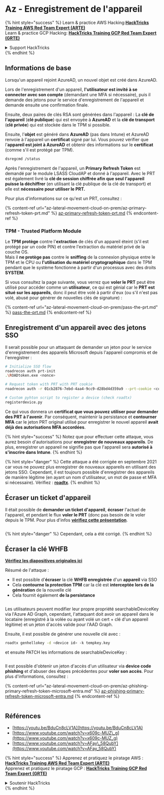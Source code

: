 # Az - Enregistrement de l'appareil

{% hint style="success" %}
Learn & practice AWS Hacking:<img src="../../.gitbook/assets/image (1) (1) (1).png" alt="" data-size="line">[**HackTricks Training AWS Red Team Expert (ARTE)**](https://training.hacktricks.xyz/courses/arte)<img src="../../.gitbook/assets/image (1) (1) (1).png" alt="" data-size="line">\
Learn & practice GCP Hacking: <img src="../../.gitbook/assets/image (2).png" alt="" data-size="line">[**HackTricks Training GCP Red Team Expert (GRTE)**<img src="../../.gitbook/assets/image (2).png" alt="" data-size="line">](https://training.hacktricks.xyz/courses/grte)

<details>

<summary>Support HackTricks</summary>

* Check the [**subscription plans**](https://github.com/sponsors/carlospolop)!
* **Join the** 💬 [**Discord group**](https://discord.gg/hRep4RUj7f) or the [**telegram group**](https://t.me/peass) or **follow** us on **Twitter** 🐦 [**@hacktricks\_live**](https://twitter.com/hacktricks_live)**.**
* **Share hacking tricks by submitting PRs to the** [**HackTricks**](https://github.com/carlospolop/hacktricks) and [**HackTricks Cloud**](https://github.com/carlospolop/hacktricks-cloud) github repos.

</details>
{% endhint %}

## Informations de base

Lorsqu'un appareil rejoint AzureAD, un nouvel objet est créé dans AzureAD.

Lors de l'enregistrement d'un appareil, **l'utilisateur est invité à se connecter avec son compte** (demandant une MFA si nécessaire), puis il demande des jetons pour le service d'enregistrement de l'appareil et demande ensuite une confirmation finale.

Ensuite, deux paires de clés RSA sont générées dans l'appareil : La **clé de l'appareil** (**clé publique**) qui est envoyée à **AzureAD** et la **clé de transport** (**clé privée**) qui est stockée dans le TPM si possible.

Ensuite, l'**objet** est généré dans **AzureAD** (pas dans Intune) et AzureAD renvoie à l'appareil un **certificat** signé par lui. Vous pouvez vérifier que l'**appareil est joint à AzureAD** et obtenir des informations sur le **certificat** (comme s'il est protégé par TPM).
```bash
dsregcmd /status
```
Après l'enregistrement de l'appareil, un **Primary Refresh Token** est demandé par le module LSASS CloudAP et donné à l'appareil. Avec le PRT est également livré la **clé de session chiffrée afin que seul l'appareil puisse la déchiffrer** (en utilisant la clé publique de la clé de transport) et elle est **nécessaire pour utiliser le PRT.**

Pour plus d'informations sur ce qu'est un PRT, consultez :

{% content-ref url="az-lateral-movement-cloud-on-prem/az-primary-refresh-token-prt.md" %}
[az-primary-refresh-token-prt.md](az-lateral-movement-cloud-on-prem/az-primary-refresh-token-prt.md)
{% endcontent-ref %}

### TPM - Trusted Platform Module

Le **TPM** **protège** contre l'**extraction** de clés d'un appareil éteint (s'il est protégé par un code PIN) et contre l'extraction du matériel privé de la couche OS.\
Mais il **ne protège pas** contre le **sniffing** de la connexion physique entre le TPM et le CPU ou **l'utilisation du matériel cryptographique** dans le TPM pendant que le système fonctionne à partir d'un processus avec des droits **SYSTEM**.

Si vous consultez la page suivante, vous verrez que **voler le PRT** peut être utilisé pour accéder comme un **utilisateur**, ce qui est génial car le **PRT est situé sur les appareils**, donc il peut être volé à partir d'eux (ou s'il n'est pas volé, abusé pour générer de nouvelles clés de signature) :

{% content-ref url="az-lateral-movement-cloud-on-prem/pass-the-prt.md" %}
[pass-the-prt.md](az-lateral-movement-cloud-on-prem/pass-the-prt.md)
{% endcontent-ref %}

## Enregistrement d'un appareil avec des jetons SSO

Il serait possible pour un attaquant de demander un jeton pour le service d'enregistrement des appareils Microsoft depuis l'appareil compromis et de l'enregistrer :
```bash
# Initialize SSO flow
roadrecon auth prt-init
.\ROADtoken.exe <nonce>

# Request token with PRT with PRT cookie
roadrecon auth -r 01cb2876-7ebd-4aa4-9cc9-d28bd4d359a9 --prt-cookie <cookie>

# Custom pyhton script to register a device (check roadtx)
registerdevice.py
```
Ce qui vous donnera un **certificat que vous pouvez utiliser pour demander des PRT à l'avenir**. Par conséquent, maintenir la persistance et **contourner MFA** car le jeton PRT original utilisé pour enregistrer le nouvel appareil **avait déjà des autorisations MFA accordées**.

{% hint style="success" %}
Notez que pour effectuer cette attaque, vous aurez besoin d'autorisations pour **enregistrer de nouveaux appareils**. De plus, enregistrer un appareil ne signifie pas que l'appareil sera **autorisé à s'inscrire dans Intune**.
{% endhint %}

{% hint style="danger" %}
Cette attaque a été corrigée en septembre 2021 car vous ne pouvez plus enregistrer de nouveaux appareils en utilisant des jetons SSO. Cependant, il est toujours possible d'enregistrer des appareils de manière légitime (en ayant un nom d'utilisateur, un mot de passe et MFA si nécessaire). Vérifiez : [**roadtx**](https://github.com/carlospolop/hacktricks-cloud/blob/master/pentesting-cloud/azure-security/az-lateral-movement-cloud-on-prem/az-roadtx-authentication.md).
{% endhint %}

## Écraser un ticket d'appareil

Il était possible de **demander un ticket d'appareil**, **écraser** l'actuel de l'appareil, et pendant le flux **voler le PRT** (donc pas besoin de le voler depuis le TPM. Pour plus d'infos [**vérifiez cette présentation**](https://youtu.be/BduCn8cLV1A).

<figure><img src="../../.gitbook/assets/image (32).png" alt=""><figcaption></figcaption></figure>

{% hint style="danger" %}
Cependant, cela a été corrigé.
{% endhint %}

## Écraser la clé WHFB

[**Vérifiez les diapositives originales ici**](https://dirkjanm.io/assets/raw/Windows%20Hello%20from%20the%20other%20side_nsec_v1.0.pdf)

Résumé de l'attaque :

* Il est possible d'**écraser** la clé **WHFB enregistrée** d'un **appareil** via SSO
* Cela **contourne la protection TPM** car la clé est **interceptée lors de la génération** de la nouvelle clé
* Cela fournit également **de la persistance**

<figure><img src="../../.gitbook/assets/image (34).png" alt=""><figcaption></figcaption></figure>

Les utilisateurs peuvent modifier leur propre propriété searchableDeviceKey via l'Azure AD Graph, cependant, l'attaquant doit avoir un appareil dans le locataire (enregistré à la volée ou ayant volé un cert + clé d'un appareil légitime) et un jeton d'accès valide pour l'AAD Graph.

Ensuite, il est possible de générer une nouvelle clé avec :
```bash
roadtx genhellokey -d <device id> -k tempkey.key
```
et ensuite PATCH les informations de searchableDeviceKey :

<figure><img src="../../.gitbook/assets/image (36).png" alt=""><figcaption></figcaption></figure>

Il est possible d'obtenir un jeton d'accès d'un utilisateur via **device code phishing** et d'abuser des étapes précédentes pour **voler son accès**. Pour plus d'informations, consultez :

{% content-ref url="az-lateral-movement-cloud-on-prem/az-phishing-primary-refresh-token-microsoft-entra.md" %}
[az-phishing-primary-refresh-token-microsoft-entra.md](az-lateral-movement-cloud-on-prem/az-phishing-primary-refresh-token-microsoft-entra.md)
{% endcontent-ref %}

<figure><img src="../../.gitbook/assets/image (37).png" alt=""><figcaption></figcaption></figure>

## Références

* [https://youtu.be/BduCn8cLV1A](https://youtu.be/BduCn8cLV1A)
* [https://www.youtube.com/watch?v=x609c-MUZ\_g](https://www.youtube.com/watch?v=x609c-MUZ_g)
* [https://www.youtube.com/watch?v=AFay\_58QubY](https://www.youtube.com/watch?v=AFay_58QubY)

{% hint style="success" %}
Apprenez et pratiquez le piratage AWS :<img src="../../.gitbook/assets/image (1) (1) (1).png" alt="" data-size="line">[**HackTricks Training AWS Red Team Expert (ARTE)**](https://training.hacktricks.xyz/courses/arte)<img src="../../.gitbook/assets/image (1) (1) (1).png" alt="" data-size="line">\
Apprenez et pratiquez le piratage GCP : <img src="../../.gitbook/assets/image (2).png" alt="" data-size="line">[**HackTricks Training GCP Red Team Expert (GRTE)**<img src="../../.gitbook/assets/image (2).png" alt="" data-size="line">](https://training.hacktricks.xyz/courses/grte)

<details>

<summary>Soutenir HackTricks</summary>

* Consultez les [**plans d'abonnement**](https://github.com/sponsors/carlospolop) !
* **Rejoignez le** 💬 [**groupe Discord**](https://discord.gg/hRep4RUj7f) ou le [**groupe telegram**](https://t.me/peass) ou **suivez-nous sur** **Twitter** 🐦 [**@hacktricks\_live**](https://twitter.com/hacktricks_live)**.**
* **Partagez des astuces de piratage en soumettant des PR aux** [**HackTricks**](https://github.com/carlospolop/hacktricks) et [**HackTricks Cloud**](https://github.com/carlospolop/hacktricks-cloud) dépôts github.

</details>
{% endhint %}
